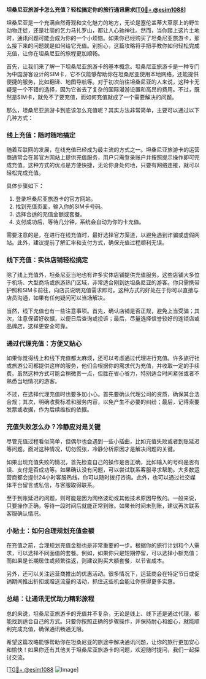 **坦桑尼亚旅游卡怎么充值？轻松搞定你的旅行通讯需求[[TG💪+ @esim1088](https://t.me/s/esim1088)]**

坦桑尼亚是一个充满自然奇观和文化魅力的地方，无论是塞伦盖蒂大草原上的野生动物迁徙，还是壮丽的乞力马扎罗山，都让人心驰神往。然而，当你踏上这片土地时，通讯问题可能会成为你的一个小烦恼。如果你已经购买了坦桑尼亚旅游卡，那么接下来的问题就是如何给它充值。别担心，这篇攻略将手把手教你如何轻松完成充值，让你在坦桑尼亚的旅程更加顺畅。

首先，让我们来了解一下坦桑尼亚旅游卡的基本概念。坦桑尼亚旅游卡是一种专门为中国游客设计的SIM卡，它不仅能够帮助你在坦桑尼亚使用本地网络，还能提供便捷的服务，比如翻译、地图导航等。对于初次前往坦桑尼亚的人来说，这种卡无疑是一个不错的选择，因为它省去了复杂的国际漫游设置和高昂的费用。不过，既然是SIM卡，就免不了要充值，而如何充值就成了一个需要解决的问题。

那么，坦桑尼亚旅游卡到底该怎么充值呢？其实方法非常简单，主要可以通过以下几种方式：

### **线上充值：随时随地搞定**
随着互联网的发展，在线充值已经成为最主流的方式之一。坦桑尼亚旅游卡的运营商通常会在其官方网站上提供充值服务，用户只需登录账户并按照提示操作即可完成充值。这种方式的优点是方便快捷，无论你身处何地，只要有网络连接，就可以轻松完成充值。

具体步骤如下：
1. 登录坦桑尼亚旅游卡的官方网站。
2. 找到充值页面，输入你的SIM卡号码。
3. 选择合适的充值金额或套餐。
4. 支付成功后，等待几分钟，系统会自动为你的卡充值。

需要注意的是，在进行在线充值时，最好选择官方渠道，以避免遇到诈骗或虚假网站。此外，建议提前了解汇率和支付方式，确保充值过程顺利无误。

### **线下充值：实体店铺轻松搞定**
除了线上充值外，坦桑尼亚当地也有许多实体店铺提供充值服务。这些店铺大多位于机场、大型商场或旅游热门区域，非常适合刚到达坦桑尼亚的游客。你只需携带护照和SIM卡前往，向店员说明充值需求即可。这种方式的好处在于你可以直接与店员沟通，如果有任何疑问可以当场解决。

当然，线下充值也有一些注意事项。首先，确认店铺是否正规，避免上当受骗；其次，注意保留好收据，以便日后查询或投诉；最后，尽量选择信誉较好的连锁店或品牌店，这样更安全可靠。

### **通过代理充值：方便又贴心**
如果你觉得线上和线下充值都太麻烦，还可以考虑通过代理进行充值。许多旅行社或旅游公司都提供这样的服务，他们会根据你的需求代为充值，并收取一定的手续费。虽然这种方式可能会稍微贵一点，但胜在省心省力，特别适合时间紧张或者不熟悉当地情况的游客。

不过，在选择代理充值时也要多加小心。首先要确认代理公司的资质，确保其合法合规；其次，明确收费标准和服务内容，以免产生不必要的纠纷；最后，记得索要发票或收据，作为后续维权的依据。

### **充值失败怎么办？冷静应对是关键**
尽管充值过程看似简单，但偶尔也会遇到一些小插曲，比如充值失败或者到账延迟等问题。面对这种情况，切勿慌张，冷静分析原因才是解决问题的关键。

如果出现充值失败的情况，首先检查自己的操作是否正确，比如输入的号码是否有误、支付是否成功等。如果确认没有问题，可以尝试联系客服寻求帮助。大多数运营商都会提供24小时客服热线，你可以随时拨打咨询。此外，也可以通过社交媒体平台留言或私信，与客服取得联系。

至于到账延迟的问题，则可能是因为网络波动或其他技术原因导致的。一般来说，只要操作正确，等待一段时间后就能正常到账。如果长时间未到账，建议再次联系客服确认情况。

### **小贴士：如何合理规划充值金额**
在充值之前，合理规划充值金额也是非常重要的一步。根据你的旅行计划和个人需求，可以选择不同面值的套餐。例如，如果你只是短期停留，可以选择小额充值；而如果是长期居住或频繁往返，则建议购买大额套餐，以节省成本。

另外，还可以关注运营商推出的优惠活动。很多情况下，运营商会在特定节日或促销期间推出折扣或赠送流量的活动，抓住这些机会能让你获得更多实惠。

### **总结：让通讯无忧助力精彩旅程**
总的来说，坦桑尼亚旅游卡的充值并不复杂，无论是线上、线下还是通过代理，都能找到适合自己的方式。只要你按照正确的步骤操作，并保持耐心和细心，就能顺利完成充值，确保通讯畅通无阻。

希望这篇攻略能够帮助你在坦桑尼亚的旅途中解决通讯问题，让你的旅行更加安心和愉快！如果你还有其他关于坦桑尼亚旅游卡的问题，欢迎随时提问，我们一起探讨交流。

[[TG💪+ @esim1088](https://t.me/s/esim1088) ![Image](https://i.postimg.cc/4NQfJmqS/Snipaste-2025-05-13-00-14-12.png)]